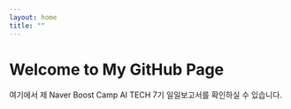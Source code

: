 ```yaml
---
layout: home
title: ""
---
```


# Welcome to My GitHub Page
여기에서 제 Naver Boost Camp AI TECH 7기 일일보고서를 확인하실 수 있습니다. 
